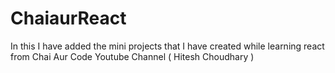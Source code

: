 # ChaiaurReact
In this I have added the mini projects that I have created while learning react from Chai Aur Code Youtube Channel ( Hitesh  Choudhary ) 

